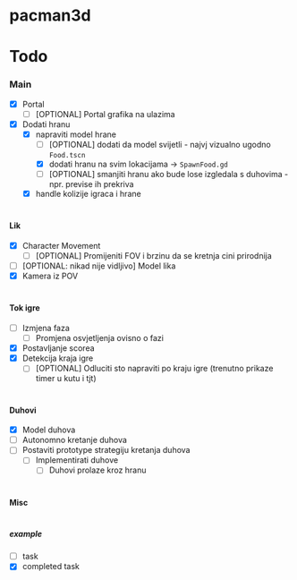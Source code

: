 # pacman3d

# Todo
### Main
- [x] Portal
  - [ ] [OPTIONAL] Portal grafika na ulazima
- [x] Dodati hranu
  - [x] napraviti model hrane
    - [ ] [OPTIONAL] dodati da model svijetli - najvj vizualno ugodno `Food.tscn`
    - [x] dodati hranu na svim lokacijama -> `SpawnFood.gd`
    - [ ] [OPTIONAL] smanjiti hranu ako bude lose izgledala s duhovima - npr. previse ih prekriva
  - [x] handle kolizije igraca i hrane
#
#### Lik
- [x] Character Movement
  - [ ] [OPTIONAL] Promijeniti FOV i brzinu da se kretnja cini prirodnija
- [ ] [OPTIONAL: nikad nije vidljivo] Model lika
- [x] Kamera iz POV
#
#### Tok igre
- [ ] Izmjena faza
  - [ ] Promjena osvjetljenja ovisno o fazi
- [x] Postavljanje scorea
- [x] Detekcija kraja igre
  - [ ] [OPTIONAL] Odluciti sto napraviti po kraju igre (trenutno prikaze timer u kutu i tjt)
#
#### Duhovi
- [x] Model duhova
- [ ] Autonomno kretanje duhova
- [ ] Postaviti prototype strategiju kretanja duhova
  - [ ] Implementirati duhove
    - [ ] Duhovi prolaze kroz hranu
#

#### Misc

#

##### example
- [ ] task
- [x] completed task
